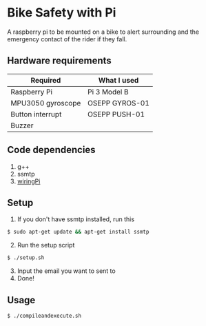 # Bike Safety with Pi

A raspberry pi to be mounted on a bike to alert surrounding and the emergency contact of the rider if they fall.

## Hardware requirements

| Required | What I used |
|------|-----|
| Raspberry Pi | Pi 3 Model B |
| MPU3050 gyroscope | OSEPP GYROS-01 |
| Button interrupt | OSEPP PUSH-01 |
| Buzzer |

## Code dependencies

1. g++
2. ssmtp
3. [wiringPi](http://wiringpi.com/download-and-install/)

## Setup

1. If you don't have ssmtp installed, run this
  ```sh
  $ sudo apt-get update && apt-get install ssmtp
  ```
2. Run the setup script
  ```sh
  $ ./setup.sh
  ```
3. Input the email you want to sent to
4. Done!

## Usage

```
$ ./compileandexecute.sh
```
